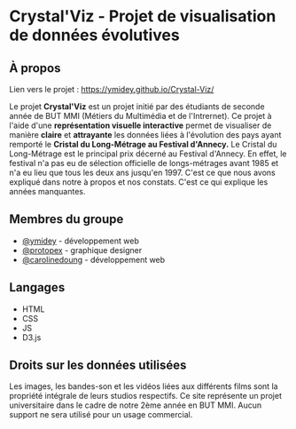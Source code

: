 # Crystal'Viz - Projet de visualisation de données évolutives

## À propos
Lien vers le projet : https://ymidey.github.io/Crystal-Viz/


Le projet **Crystal'Viz** est un projet initié par des étudiants de seconde année de BUT MMI (Métiers du Multimédia et de l'Intrernet). 
Ce projet à l'aide d'une **représentation visuelle interactive** permet de visualiser de manière **claire** et **attrayante** les données liées à l'évolution des pays ayant remporté le **Cristal du Long-Métrage au Festival d'Annecy.** 
Le Cristal du Long-Métrage est le principal prix décerné au Festival d'Annecy. En effet, le festival n'a pas eu de sélection officielle de longs-métrages avant 1985 et n'a eu lieu que tous les deux ans jusqu'en 1997. C'est ce que nous avons expliqué dans notre à propos et nos constats. C'est ce qui explique les années manquantes.

## Membres du groupe
- [@ymidey](https://github.com/ymidey) - développement web
- [@protopex](https://github.com/protopex) - graphique designer
- [@carolinedoung](https://github.com/carolinedoung) - développement web


## Langages
- HTML
- CSS
- JS
- D3.js

## Droits sur les données utilisées

Les images, les bandes-son et les vidéos liées aux différents films sont la propriété intégrale de leurs studios respectifs. Ce site représente un projet universitaire dans le cadre de notre 2ème année en BUT MMI. Aucun support ne sera utilisé pour un usage commercial. 
